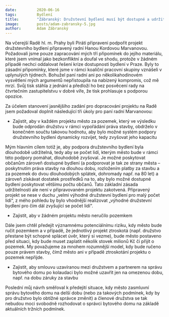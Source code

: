 ```yaml
---
date:         2020-06-16
tags:         Bydlení
title:        "Zábranský: Družstevní bydlení musí být dostupné a udržitelné pro občany i pro město"
image: 	      posts/adam-zabransky-5.jpg
author:       Adam Zábranský
---
```


Na včerejší Radě hl. m. Prahy byli Piráti připraveni podpořit projekt družstevního bydlení připravený radní Hanou Kordovou Marvanovou. Požadovali jsme pouze zapracování mých tří připomínek do jejího materiálu, které jsem vnímal jako bezkonfliktní a doufal ve shodu, protože v žádném případě nechci oddalovat řešení krize dostupnosti bydlení v Praze. Byly to zásadní připomínky, které jsme v rámci koaliční pracovní skupiny vznášeli v uplynulých týdnech. Bohužel paní radní ani po několikahodinovém vysvětlení mých argumentů nepřistoupila na nabízený kompromis, což mě mrzí. Svůj tisk stáhla z jednání a předloží ho bez posvěcení rady na čtvrtečním zastupitelstvu v dobré víře, že tisk prohlasuje s podporou opozice. 

Za účelem stanovení jasnějšího zadání pro dopracování projektu na Radě jsem požadoval doplnit následující tři úkoly pro paní radní Marvanovou:

- Zajistit, aby v každém projektu město za pozemek, který ve výsledku bude odprodán družstvu v rámci vypořádání práva stavby, obdrželo v konečném součtu takovou hodnotu, aby bylo možné systém podpory družstevního bydlení dynamicky rozvíjet, tedy zvyšovat jeho kapacitu

Mým hlavním cílem totiž je, aby podpora družstevního bydlení byla dlouhodobě udržitelná, tedy aby se počet lidí, kterým město bude v rámci této podpory pomáhat, dlouhodobě zvyšoval. Je možné poskytovat občanům zároveň dostupné bydlení (a podporovat je tak ze strany města – poskytnutím práva stavby na dlouhou dobu, rozložením platby za stavbu a za pozemek do dvou dlouhodobých splátek, dohromady např. na 80 let) a zároveň získávat dostatek prostředků na to, aby bylo možné dostupné bydlení poskytovat většímu počtu občanů. Tato základní zásada udržitelnosti ale není v připravovaném projektu zakotvená. Připravený projekt se nese v duchu „velmi výhodné družstevní bydlení pro malý počet lidí“, z mého pohledu by bylo vhodnější realizovat „výhodné družstevní bydlení pro čím dál zvyšující se počet lidí“. 

- Zajistit, aby v žádném projektu město neručilo pozemkem

Dále jsem chtěl předejít významnému potenciálnímu riziku, kdy město bude ručit pozemkem a v případě, že jednotlivý projekt ztroskotá (např. družstvo přestane být schopné splácet úvěr, který si vezme), bude město postaveno před situaci, kdy bude muset zaplatit několik stovek milionů Kč či přijít o pozemek. My považujeme za mnohem rozumnější model, kdy bude ručeno pouze právem stavby, čímž město ani v případě ztroskotání projektu o pozemek nepřijde.

- Zajistit, aby smlouvu uzavíranou mezi družstvem a partnerem na správu bytového domu po kolaudaci bylo možné uzavřít jen na omezenou dobu, např. na dobu záruky za stavbu

Poslední můj návrh směřoval k předejití situace, kdy město zasmluvní správu bytového domu na delší dobu (nebo za takových podmínek, kdy by pro družstvo bylo obtížné správce změnit) a členové družstva se tak nebudou moci svobodně rozhodovat o správci bytového domu na základě aktuálních tržních podmínek.
